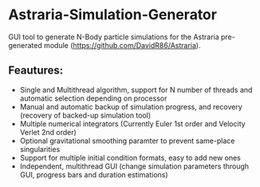 # Astraria-Simulation-Generator
GUI tool to generate N-Body particle simulations for the Astraria pre-generated module (https://github.com/DavidR86/Astraria).
## Feautures:
* Single and Multithread algorithm, support for N number of threads and automatic selection depending on processor
* Manual and automatic backup of simulation progress, and recovery (recovery of backed-up simulation tool)
* Multiple numerical integrators (Currently Euler 1st order and Velocity Verlet 2nd order)
* Optional gravitational smoothing paramter to prevent same-place singularities
* Support for multiple initial condition formats, easy to add new ones
* Independent, multithread GUI (change simulation parameters through GUI, progress bars and duration estimations)

